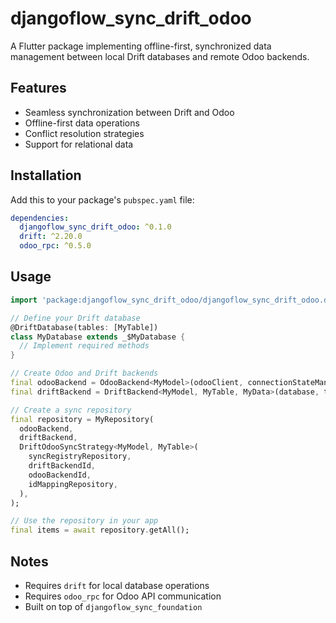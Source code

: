 # djangoflow_sync_drift_odoo

A Flutter package implementing offline-first, synchronized data management between local Drift databases and remote Odoo backends.

## Features

- Seamless synchronization between Drift and Odoo
- Offline-first data operations
- Conflict resolution strategies
- Support for relational data

## Installation

Add this to your package's `pubspec.yaml` file:

```yaml
dependencies:
  djangoflow_sync_drift_odoo: ^0.1.0
  drift: ^2.20.0
  odoo_rpc: ^0.5.0
```

## Usage

```dart
import 'package:djangoflow_sync_drift_odoo/djangoflow_sync_drift_odoo.dart';

// Define your Drift database
@DriftDatabase(tables: [MyTable])
class MyDatabase extends _$MyDatabase {
  // Implement required methods
}

// Create Odoo and Drift backends
final odooBackend = OdooBackend<MyModel>(odooClient, connectionStateManager);
final driftBackend = DriftBackend<MyModel, MyTable, MyData>(database, table, backendId);

// Create a sync repository
final repository = MyRepository(
  odooBackend,
  driftBackend,
  DriftOdooSyncStrategy<MyModel, MyTable>(
    syncRegistryRepository,
    driftBackendId,
    odooBackendId,
    idMappingRepository,
  ),
);

// Use the repository in your app
final items = await repository.getAll();
```

## Notes

- Requires `drift` for local database operations
- Requires `odoo_rpc` for Odoo API communication
- Built on top of `djangoflow_sync_foundation`
